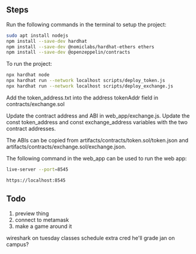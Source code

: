## Steps

Run the following commands in the terminal to setup the project:

```bash
sudo apt install nodejs
npm install --save-dev hardhat
npm install --save-dev @nomiclabs/hardhat-ethers ethers
npm install --save-dev @openzeppelin/contracts
```

To run the project:

```bash
npx hardhat node
npx hardhat run --network localhost scripts/deploy_token.js
npx hardhat run --network localhost scripts/deploy_exchange.js

```

Add the token_address.txt into the address tokenAddr field in contracts/exchange.sol

Update the contract address and ABI in web_app/exchange.js. Update the const token_address and const exchange_address variables with the two contract addresses.

The ABIs can be copied from artifacts/contracts/token.sol/token.json and artifacts/contracts/exchange.sol/exchange.json.

The following command in the web_app can be used to run the web app:

```bash
live-server --port=8545
```

```
https://localhost:8545

```

## Todo
1. preview thing
2. connect to metamask
3. make a game around it

wireshark on tuesday
classes schedule
extra cred he'll grade
jan on campus?

